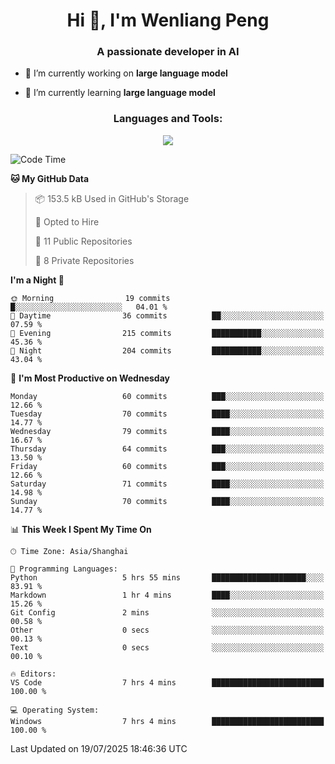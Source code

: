 <h1 align="center">Hi 👋, I'm Wenliang Peng</h1>
<h3 align="center">A passionate developer in AI</h3>

- 🔭 I’m currently working on **large language model**

- 🌱 I’m currently learning **large language model**

<!-- <h3 align="left">Connect with me:</h3> -->
<!-- <p align="left">
</p> -->

<h3 align="center">Languages and Tools:</h3>
<p align="center">
  <a href="https://skillicons.dev">
    <img src="https://skillicons.dev/icons?i=cpp,ros,docker,azure,git,linux,py,pytorch,cmake,githubactions,powershell,md&perline=6" />
  </a>
</p>


<!-- <p><img align="center" src="https://github-readme-stats.vercel.app/api/top-langs?username=bpwl0121&show_icons=true&locale=en&layout=compact" alt="bpwl0121" /></p> -->

<!-- <p><img align="center" src="https://github-readme-streak-stats.herokuapp.com/?user=bpwl0121&" alt="bpwl0121" /></p> -->

<!--START_SECTION:waka-->
![Code Time](http://img.shields.io/badge/Code%20Time-309%20hrs%2055%20mins-blue)

**🐱 My GitHub Data** 

> 📦 153.5 kB Used in GitHub's Storage 
 > 
> 💼 Opted to Hire
 > 
> 📜 11 Public Repositories 
 > 
> 🔑 8 Private Repositories 
 > 
**I'm a Night 🦉** 

```text
🌞 Morning                19 commits          █░░░░░░░░░░░░░░░░░░░░░░░░   04.01 % 
🌆 Daytime                36 commits          ██░░░░░░░░░░░░░░░░░░░░░░░   07.59 % 
🌃 Evening                215 commits         ███████████░░░░░░░░░░░░░░   45.36 % 
🌙 Night                  204 commits         ███████████░░░░░░░░░░░░░░   43.04 % 
```
📅 **I'm Most Productive on Wednesday** 

```text
Monday                   60 commits          ███░░░░░░░░░░░░░░░░░░░░░░   12.66 % 
Tuesday                  70 commits          ████░░░░░░░░░░░░░░░░░░░░░   14.77 % 
Wednesday                79 commits          ████░░░░░░░░░░░░░░░░░░░░░   16.67 % 
Thursday                 64 commits          ███░░░░░░░░░░░░░░░░░░░░░░   13.50 % 
Friday                   60 commits          ███░░░░░░░░░░░░░░░░░░░░░░   12.66 % 
Saturday                 71 commits          ████░░░░░░░░░░░░░░░░░░░░░   14.98 % 
Sunday                   70 commits          ████░░░░░░░░░░░░░░░░░░░░░   14.77 % 
```


📊 **This Week I Spent My Time On** 

```text
🕑︎ Time Zone: Asia/Shanghai

💬 Programming Languages: 
Python                   5 hrs 55 mins       █████████████████████░░░░   83.91 % 
Markdown                 1 hr 4 mins         ████░░░░░░░░░░░░░░░░░░░░░   15.26 % 
Git Config               2 mins              ░░░░░░░░░░░░░░░░░░░░░░░░░   00.58 % 
Other                    0 secs              ░░░░░░░░░░░░░░░░░░░░░░░░░   00.13 % 
Text                     0 secs              ░░░░░░░░░░░░░░░░░░░░░░░░░   00.10 % 

🔥 Editors: 
VS Code                  7 hrs 4 mins        █████████████████████████   100.00 % 

💻 Operating System: 
Windows                  7 hrs 4 mins        █████████████████████████   100.00 % 
```


 Last Updated on 19/07/2025 18:46:36 UTC
<!--END_SECTION:waka-->

